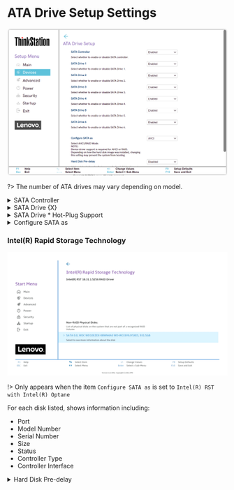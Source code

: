 # ATA Drive Setup Settings #
![](./img/ts_atadrivesetup.png)
<!--![](./img/atadrivesetup.png)-->

?> The number of ATA drives may vary depending on model.

<details><summary>SATA Controller</summary>

Whether to enable or disable the SATA controller.

Options:

1. **Enabled**. Default.
2. Disabled.

!> When SATA controller is disabled, the following settings become unavailable:<br>    a. SATA Drive (drives 1 to 5) <br>    b. SATA Drive * Hot-Plug Support <br>    c. Configure SATA as <br>

| WMI Setting name | Values | SVP / SMP Req'd | AMD/Intel |
|:---|:---|:---|:---|
| SATAController | Disabled, Enabled | yes | Both |
</details>


<details><summary>SATA Drive {X}</summary>

Whether to enable each SATA Drive numbered {X}:

1. **Enabled**. Default. 
2. Disabled.

?> Unavailable if `SATA Controller` is set to `Disabled`.

| WMI Setting name | Values | SVP / SMP Req'd | AMD/Intel |
|:---|:---|:---|:---|
| SATADriveX | Disabled, Enabled | yes | Both |

?> In the WMI class name, X represents the drive number.

</details>


<details><summary>SATA Drive * Hot-Plug Support</summary>

Whether the hot-plug port is enabled.

Options:

1. Enabled
2. **Disabled** - Default.

?> Unavailable if `SATA Controller` is set to `Disabled`.

| WMI Setting name | Values | SVP / SMP Req'd | AMD/Intel |
|:---|:---|:---|:---|
| SATADrivexHotPlugSupport | Disabled, Enabled | yes | Both |

?> `x` is the port number. May vary depending on model.

</details>


<details><summary>Configure SATA as</summary>

SATA configuration mode.

?> The AHCI and RAID options require additional confirmation.

Options:

1. **AHCI** – Default.<br> 
2. Intel(R) RST with Intel(R) Optane
3. RAID<br> 

!> If you change the SATA mode to `AHCI` you may not boot the system due to the failure of Intel(R) RST with Intel(R) Optane (RAID) function.<br /><br />Do not disable SATA drives in RAID mode. Otherwise you may not boot the system due to the failure of RAID function. <br /><br /> Device driver support is required for `AHCI` or `RAID` or Intel(R) RST with Intel(R) Optane. 
Depending on how the hard disk image was installed, changing the setting may prevent the system from booting.

| WMI Setting name | Values | SVP / SMP Req'd | AMD/Intel |
|:---|:---|:---|:---|
| ConfigureSATAas | AHCI, Intel(R) RST with Intel(R) Optane, RAID | yes | Both |
</details>

### Intel(R) Rapid Storage Technology ###


![](./img/intelrapidstoragetechnology.png)

!> Only appears when the item `Configure SATA as` is set to `Intel(R) RST with Intel(R) Optane`

For each disk listed, shows information including:
 - Port
 - Model Number
 - Serial Number
 - Size
 - Status
 - Controller Type
 - Controller Interface

<details><summary>Hard Disk Pre-delay</summary>

Add a delay before the first access of a hard disk by the system software. 

Some hard disks hang if accessed before they have initialized themselves.

This delay ensures the hard disk has initialized after power up, prior to being accessed.<br>

Options:

1. **Disabled** – Default.
2. 3 Seconds
3. 6 Seconds
4. 9 Seconds
5. 12 Seconds
6. 15 Seconds
7. 21 Seconds
8. 30 Seconds

| WMI Setting name | Values | SVP / SMP Req'd | AMD/Intel |
|:---|:---|:---|:---|
| HardDiskPre-delay | Disable, 3 Seconds, 6 Seconds, 9 Seconds, 12 Seconds, 15 Seconds, 21 Seconds, 30 Seconds | yes | Both |
</details>